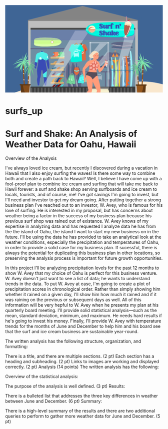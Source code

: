 <img src="surf_shake.png">




# surfs_up

# Surf and Shake: An Analysis of Weather Data for Oahu, Hawaii

Overview of the Analysis


I've always loved ice cream, but recently I discovered during a vacation in Hawaii that I also enjoy surfing the waves! Is there some way to combine both and create a path back to Hawaii? Well, I believe I have come up with a fool-proof plan to combine ice cream and surfing that will take me back to Hawii forever: a surf and shake shop serving surfboards and ice cream to locals, tourists, and of course, me! I've got savings I'm going to invest, but I'll need and investor to get my dream going. After putting together a strong business plan I've reached out to an investor, W. Avey, who is famous for his love of surfing. He is interested in my proposal, but has concerns about weather being a factor in the success of my business plan because his previous surf shop was rained out of existance. W. Avey knows of my expertise in analyzing data and has requested I analyze data he has from the the island of Oahu, the island I want to start my new business on in the future. I'll be using the data he has provided to take an analytical look at the weather conditions, especially the precipitation and temperatures of Oahu, in order to provide a solid case for my business plan. If sucessful, there is always the potential for duplicating this business plan in other locations, so preserving the analysis process is important for future growth opportunities. 

In this project I'll be analyzing precipitation levels for the past 12 months to show W. Avey that my choice of Oahu is perfect for this business venture. W. Avey doesn't just want to see a list of data; he wants to understand trends in the data. To put W. Avey at ease, I'm going to create a plot of precipitation scores in chronological order. Rather than simply showing him whether it rained on a given day, I'll show him how much it rained and if it was raining on the previous or subsequent days as well. All of this information will be very hepful to W. Avey when he presents my plan at his quarterly board meeting. I'll provide solid statistical analysis—such as the mean, standard deviation, minimum, and maximum. He needs hard results if he's going to invest his money. Finally, I'll provide W. Avey with temperature trends for the months of June and December to help him and his board see that the surf and ice cream business are sustainable year-round.
  


The written analysis has the following structure, organization, and formatting:

There is a title, and there are multiple sections. (2 pt)
Each section has a heading and subheading. (2 pt)
Links to images are working and displayed correctly. (2 pt)
Analysis (14 points)
The written analysis has the following:

Overview of the statistical analysis:

The purpose of the analysis is well defined. (3 pt)
Results:

There is a bulleted list that addresses the three key differences in weather between June and December. (6 pt)
Summary:

There is a high-level summary of the results and there are two additional queries to perform to gather more weather data for June and December. (5 pt)
